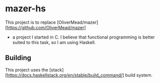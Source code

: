 # mazer-hs
This project is to replace [OliverMead/mazer][https://github.com/OliverMead/mazer]
- a project I started in C.
I believe that functional programming is better suited to this task, so I am
using Haskell.
## Building
This project uses the [stack][https://docs.haskellstack.org/en/stable/build_command/] build system.
